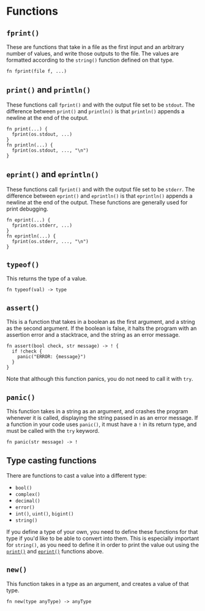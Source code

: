 # Functions

## `fprint()`

These are functions that take in a file as the first input and an arbitrary number of values, and write those outputs to the file. The values are formatted according to the `string()` function defined on that type.

```
fn fprint(file f, ...)
```

## `print()` and `println()`

These functions call `fprint()` and with the output file set to be `stdout`. The difference between `print()` and `println()` is that `println()` appends a newline at the end of the output.

```
fn print(...) {
  fprint(os.stdout, ...)
}
fn println(...) {
  fprint(os.stdout, ..., "\n")
}
```

## `eprint()` and `eprintln()`

These functions call `fprint()` and with the output file set to be `stderr`. The difference between `eprint()` and `eprintln()` is that `eprintln()` appends a newline at the end of the output. These functions are generally used for print debugging.

```
fn eprint(...) {
  fprint(os.stderr, ...)
}
fn eprintln(...) {
  fprint(os.stderr, ..., "\n")
}
```

## `typeof()`

This returns the type of a value.

```
fn typeof(val) -> type
```

## `assert()`

This is a function that takes in a boolean as the first argument, and a string as the second argument. If the boolean is false, it halts the program with an assertion error and a stacktrace, and the string as an error message.

```
fn assert(bool check, str message) -> ! {
  if !check {
    panic("ERROR: {message}")
  }
}
```

Note that although this function panics, you do not need to call it with `try`.

## `panic()`

This function takes in a string as an argument, and crashes the program whenever it is called, displaying the string passed in as an error message. If a function in your code uses `panic()`, it must have a `!` in its return type, and must be called with the `try` keyword.

```
fn panic(str message) -> !
```

## Type casting functions

There are functions to cast a value into a different type:

- `bool()`
- `complex()`
- `decimal()`
- `error()`
- `int()`, `uint()`, `bigint()`
- `string()`

If you define a type of your own, you need to define these functions for that type if you'd like to be able to convert into them. This is especially important for `string()`, as you need to define it in order to print the value out using the [`print()`](#print-and-println) and [`eprint()`](#eprint-and-eprintln) functions above.

## `new()`

This function takes in a type as an argument, and creates a value of that type.

```
fn new(type anyType) -> anyType
```
